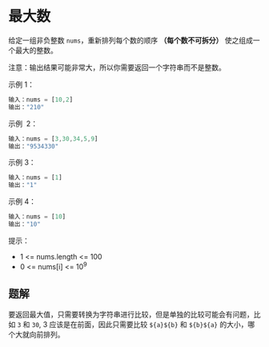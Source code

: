 # 最大数

给定一组非负整数 `nums`，重新排列每个数的顺序 **（每个数不可拆分）** 使之组成一个最大的整数。

注意：输出结果可能非常大，所以你需要返回一个字符串而不是整数。

示例 1：

```ts
输入：nums = [10,2]
输出："210"
```

示例  2：

```ts
输入：nums = [3,30,34,5,9]
输出："9534330"
```

示例 3：

```ts
输入：nums = [1]
输出："1"
```

示例 4：

```ts
输入：nums = [10]
输出："10"
```

提示：

- 1 <= nums.length <= 100
- 0 <= nums[i] <= 10<sup>9</sup>

## 题解

要返回最大值，只需要转换为字符串进行比较，但是单独的比较可能会有问题，比如 `3` 和 `30`, 3 应该是在前面，因此只需要比较 `${a}${b}` 和 `${b}${a}` 的大小，哪个大就向前排列。
